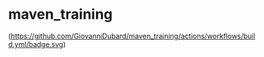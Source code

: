 # maven_training
(https://github.com/GiovanniDubard/maven_training/actions/workflows/build.yml/badge.svg)
